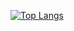 
[![Top Langs](https://github-readme-stats.vercel.app/api/top-langs/?username=Riansilvdev&theme=dark)](https://github.com/riansilvadev/github-readme-stats)
  
